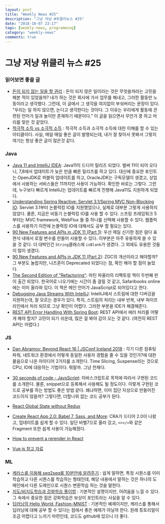 ```yaml
---
layout: post
title: "Weekly News #25"
description: "그냥 저냥 #위클리뉴스 #25"
date: "2018-10-07 23:17"
tags: [weekly-news, programming]
category: "weekly-news"
comments: true
---
```


# 그냥 저냥 위클리 뉴스 #25

### 읽어보면 좋을 글 

* [돈이 되지 않는 일을 할 권리](https://brunch.co.kr/@sungmipark/3) : 돈이 되지 않은 일이라는 것은 무엇을까라는 고민을 해본 적이 있었을까? 내가 하는 것은 회사에 가서 업무를 해내고, 그러한 활동만 노동이라고 생각했다. 그런데, 이 글에서 그 생각을 여지없이 부숴버리는 문장이 있다. "우리는 일 하지 않으면, 논다고 생각한다는 것이다. 그 이유는 우리에게 활동에 관련된 언어가 일과 놀이만 존재하기 때문이다." 이 글을 읽으면서 무언가 쿵 하고 머리를 맞은 것 같았다. 
* [적극적 소득 vs 소극적 소득](https://ppss.kr/archives/173264) : 적극적 소득과 소극적 소득에 대한 이해를 할 수 있는 아티클이다. 사실, 매일 매일 좋은 글이 발행되는데, 내가 잘 찾아서 못봐서 그렇지 여기는 항상 좋은 글이 많은것 같다. 

### Java 

* [Java 11 and IntelliJ IDEA](https://dzone.com/articles/java-11-and-intellij-idea): Java11이 드디어 릴리즈 되었다. 벌써 11이 되어 오다니, 7,8에서 업데이트가 늦은 만큼 빠른 릴리즈를 하고 있다. 대신에 중요한 포인트는 OpenJDK로 퍼블릭 업데이트를 하고, OracleJDK는 구독모델이 생겼고, 상업에서 사용하는 서비스들은 11까지만 사용이 가능하다. 확인한 바로는 그렇다. 그런데, 누구보다 빠르게 IntelliJ는 업데이트를 빠르게 진행해 Java11도 지원하게 되었다. 
* [Understanding Spring Reactive: Servlet 3.1/Spring MVC Non-Blocking IO](https://dzone.com/articles/servlet-31spring-mvc-non-blocking-io): Servlet 3.1부터 논블럭킹 IO를 지원했었으나, 실제로 대부분 그렇게 사용하지 않았다. 물론, 지금은 비동기 논블럭킹 IO를 사용 할 수 있다. 스프링 프레임워크 5부터는 MVC framework, WebFlux 둘 중 하나를 선택해 사용할 수 있다. 웹플럭스를 사용하기 이전에 논블럭킹 IO에 대해서도 공부 할 필요는 있다. 
* [90 New Features and APIs in JDK 11 (Part 1)](https://dzone.com/articles/90-new-features-and-apis-in-jdk-11): 우선 제일 신기한 점은 람다 표현식 내에서 로컬 변수를 만들어 사용할 수 있다. 이부분은 아주 유용하게 쓸 수 있을 것 같다. 더 대박인건 `String`클래스에 `isBlank`가 생겼다. 그 외에도 유용한 것들이 많이 생겼다.
* [90 New Features and APIs in JDK 11 (Part 2)](https://dzone.com/articles/90-new-features-and-apis-in-jdk-11-part-2): ZGC의 개선이라고 해야할까? 그 부분도 놀랍지만, 나즈혼이 Deprecated 되었다는 점, 확인 해야 할 점이 늘었다. 
* [The Second Edition of "Refactoring"](https://martinfowler.com/articles/refactoring-2nd-ed.html#gone-to-the-printers): 마틴 파울러의 리팩토링 책이 두번째 판이 출간 되었다. 한국어로 나오기에는 시간이 좀 걸릴 것 같고, Safaribooks online에는 이미 올라와 있다. 이 책은 메인 언어가 JavaScript로 되어있다고 한다.  
* [Debugging Java Streams With IntelliJ](https://dzone.com/articles/debugging-java-streams-with-intellij): IntelliJ에서 스트림에 대한 디버깅을 지원하는데, 잘 모르는 경우가 있다. 특히, 스트림의 처리는 내부 반복, 내부 파이프라인에서 처리 되므로 그냥 확인이 어렵다. 그러한 부분을 IDE가 해결해준다. 
* [REST API Error Handling With Spring Boot](https://dzone.com/articles/rest-api-error-handling-with-spring-boot): REST API에서 에러 처리를 어떻게 해야 할지? 고민이 되기 쉬운데, 많은 걸 봐야 감이 오는 것 같다. (여전히 REST API는 어렵다.)

### JS

* [Dan Abramov: Beyond React 16 | JSConf Iceland 2018](https://www.youtube.com/watch?v=nLF0n9SACd4) : 각기 다른 컴퓨팅 파워, 네트워크 환경에서 어떻게 동일한 사용자 경험을 줄 수 있을 것인가?에 대한 물음으로 나온 아이디어 2가지를 소개한다. Time Slicing, Suspense라는 것으로 CPU, IO에 대응하는 기법이다. 뭐랄까. 그냥 천재다.
* [30 seconds of code - JavsScript](https://30secondsofcode.org): 자바스크립트로 목적에 따라서 구현된 코드를 소개한다. 물론, snippet으로 등록해서 사용해도 될 정도이다. 이렇게 구현된 코드로 공부를 하는 방법도 좋은 방법 같다. 왜냐하면, 이미 집단 지성으로 만들어진 코드이지 않을까? 그렇다면, 더할나위 없는 코드 공부가 된다. 

* [React Global State without Redux](https://www.robinwieruch.de/react-global-state-without-redux/)
* [Create React App 2.0: Babel 7, Sass, and More](https://reactjs.org/blog/2018/10/01/create-react-app-v2.html): CRA가 드디어 2.0이 나왔고, 업데이트를 쉽게 할 수 있다. 일단 바벨7으로 올라 갔고, `<></>`와 같은 Fragment 또한 쉽게 사용이 가능해졌다. 
* [How to prevent a rerender in React](https://www.robinwieruch.de/react-prevent-rerender-component/)
* [Vue.js 참고 자료](https://elky84.github.io/2018/09/29/vue_js_link/)

### ML

* [케라스를 이용해 seq2seq를 10분안에 알려주기](https://tykimos.github.io/2018/09/14/ten-minute_introduction_to_sequence-to-sequence_learning_in_Keras/) : 쉽게 말하면, 특정 시퀀스를 이미 학습하고 다른 시퀀스를 학습하는 형태인데, 해당 내용에서 말하는 것은 하나의 도메인에서 다른 도메인으로 시퀀스 변환학습 하는 것을 말한다. 
* [지도/비지도학습과 강화학습 풀이법](https://tykimos.github.io/2018/09/22/LearningMethod/) : 기본적인 설명이지만, 어려움을 느낄 수 있다. 그 속에서 중요한 점은 강화학습은 보상이 포인트라는 사실을 알 수 있다. 
* [딥러닝의 Hello World, Fashion-MNIST](https://tykimos.github.io/2018/09/30/Hello_Fashion_MNIST/) : 기본적인 예제이지만, 케라스를 통해서 딥러닝에 대해 공부 할 수 있다는 점에서 좋은 예제가 아닐까 한다. 원래 튜토리얼이 조금 어렵다고 느끼기 마련인데, 코드도 github에 있으니 더 좋다. 

